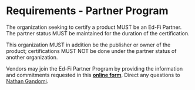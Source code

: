 # Requirements - Partner Program

The organization seeking to certify a product MUST be an Ed-Fi Partner. The
partner status MUST be maintained for the duration of the certification.

This organization MUST in addition be the publisher or owner of the product;
certifications MUST NOT be done under the partner status of another
organization.

Vendors may join the Ed-Fi Partner Program by providing the information and
commitments requested in this
**[online form](https://forms.gle/N57icQ29Xgx4Kz8W8)**. Direct any questions to
[Nathan Gandomi](mailto:nathan.gandomi@ed-fi.org?subject=Partner%20Program%20Requirements).
